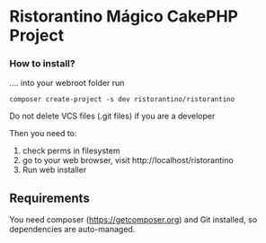# Ristorantino Mágico CakePHP Project 

### How to install?
.... into your webroot folder run

```
composer create-project -s dev ristorantino/ristorantino
```
Do not delete VCS files (.git files) if you are a developer


Then you need to:

1) check perms in filesystem
2) go to your web browser, visit http://localhost/ristorantino 
3) Run web installer


## Requirements
You need composer (https://getcomposer.org) and Git installed, so dependencies are auto-managed.



